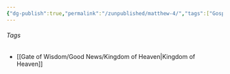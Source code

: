```yaml
---
{"dg-publish":true,"permalink":"/zunpublished/matthew-4/","tags":["GospelsApostles"]}
---
```








###### Tags
- [[Gate of Wisdom/Good News/Kingdom of Heaven\|Kingdom of Heaven]]